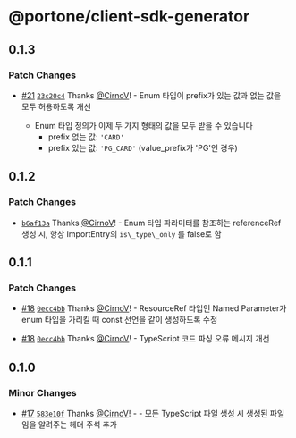 # @portone/client-sdk-generator

## 0.1.3

### Patch Changes

- [#21](https://github.com/portone-io/client-sdk-generator/pull/21) [`23c20c4`](https://github.com/portone-io/client-sdk-generator/commit/23c20c4af341bfd8f4f4f75810764b70cbad400b) Thanks [@CirnoV](https://github.com/CirnoV)! - Enum 타입이 prefix가 있는 값과 없는 값을 모두 허용하도록 개선

  - Enum 타입 정의가 이제 두 가지 형태의 값을 모두 받을 수 있습니다
    - prefix 없는 값: `'CARD'`
    - prefix 있는 값: `'PG_CARD'` (value_prefix가 'PG'인 경우)

## 0.1.2

### Patch Changes

- [`b6af13a`](https://github.com/portone-io/client-sdk-generator/commit/b6af13ad35a4ca486144caaaa0a2ae4fa89b324a) Thanks [@CirnoV](https://github.com/CirnoV)! - Enum 타입 파라미터를 참조하는 referenceRef 생성 시, 항상 ImportEntry의 `is\_type\_only` 를 false로 함

## 0.1.1

### Patch Changes

- [#18](https://github.com/portone-io/client-sdk-generator/pull/18) [`0ecc4bb`](https://github.com/portone-io/client-sdk-generator/commit/0ecc4bbe81d0af6d3610ecec12cd34a8f937aa4d) Thanks [@CirnoV](https://github.com/CirnoV)! - ResourceRef 타입인 Named Parameter가 enum 타입을 가리킬 때 const 선언을 같이 생성하도록 수정

- [#18](https://github.com/portone-io/client-sdk-generator/pull/18) [`0ecc4bb`](https://github.com/portone-io/client-sdk-generator/commit/0ecc4bbe81d0af6d3610ecec12cd34a8f937aa4d) Thanks [@CirnoV](https://github.com/CirnoV)! - TypeScript 코드 파싱 오류 메시지 개선

## 0.1.0

### Minor Changes

- [#17](https://github.com/portone-io/client-sdk-generator/pull/17) [`583e10f`](https://github.com/portone-io/client-sdk-generator/commit/583e10fbd11cee32a4f8f2dda28e7a1d94e6aeb0) Thanks [@CirnoV](https://github.com/CirnoV)! - - 모든 TypeScript 파일 생성 시 생성된 파일임을 알려주는 헤더 주석 추가

